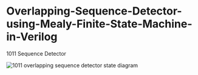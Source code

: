 # Overlapping-Sequence-Detector-using-Mealy-Finite-State-Machine-in-Verilog
1011 Sequence Detector


![1011 overlapping sequence detector state diagram](https://github.com/user-attachments/assets/17ccb3c2-9cc7-4f6f-a54a-dcccd9788bf1)

